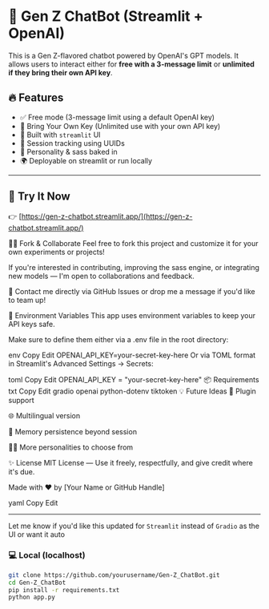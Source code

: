 # 💬 Gen Z ChatBot (Streamlit + OpenAI)

This is a Gen Z-flavored chatbot powered by OpenAI's GPT models. It allows users to interact either for **free with a 3-message limit** or **unlimited if they bring their own API key**.

## 🔥 Features

- ✅ Free mode (3-message limit using a default OpenAI key)
- 🔐 Bring Your Own Key (Unlimited use with your own API key)
- 🎨 Built with `streamlit` UI
- 🔁 Session tracking using UUIDs
- 🧠 Personality & sass baked in
- 🌍 Deployable on streamlit or run locally

---

## 🚀 Try It Now

👉 [https://gen-z-chatbot.streamlit.app/](https://gen-z-chatbot.streamlit.app/)

👯‍♀️ Fork & Collaborate
Feel free to fork this project and customize it for your own experiments or projects!

If you're interested in contributing, improving the sass engine, or integrating new models — I'm open to collaborations and feedback.

📩 Contact me directly via GitHub Issues or drop me a message if you'd like to team up!

🔐 Environment Variables
This app uses environment variables to keep your API keys safe.

Make sure to define them either via a .env file in the root directory:

env
Copy
Edit
OPENAI_API_KEY=your-secret-key-here
Or via TOML format in Streamlit's Advanced Settings → Secrets:

toml
Copy
Edit
OPENAI_API_KEY = "your-secret-key-here"
📦 Requirements
txt
Copy
Edit
gradio
openai
python-dotenv
tiktoken
💡 Future Ideas
🧩 Plugin support

🌐 Multilingual version

💬 Memory persistence beyond session

🧑‍🎤 More personalities to choose from

✨ License
MIT License — Use it freely, respectfully, and give credit where it's due.

Made with ❤️ by [Your Name or GitHub Handle]

yaml
Copy
Edit

---

Let me know if you'd like this updated for `Streamlit` instead of `Gradio` as the UI or want it auto

### 💻 Local (localhost)
```bash
git clone https://github.com/yourusername/Gen-Z_ChatBot.git
cd Gen-Z_ChatBot
pip install -r requirements.txt
python app.py



